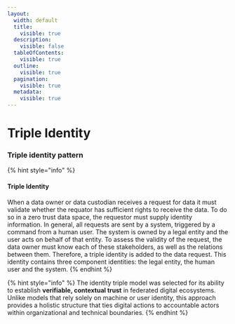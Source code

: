 ```yaml
---
layout:
  width: default
  title:
    visible: true
  description:
    visible: false
  tableOfContents:
    visible: true
  outline:
    visible: true
  pagination:
    visible: true
  metadata:
    visible: true
---
```


# Triple Identity

### Triple identity pattern

{% hint style="info" %}
#### Triple Identity

When a data owner or data custodian receives a request for data it must validate whether the requator has sufficient rights to receive the data. To do so in a zero trust data space, the requestor must supply identity information. In general, all requests are sent by a system, triggered by a command from a human user. The system is owned by a legal entity and the user acts on behalf of that entity. To assess the validity of the request, the data owner must know each of these stakeholders, as well as the relations between them. Therefore, a triple identity is added to the data request. This identity contains three component identities: the legal entity, the human user and the system.
{% endhint %}

{% hint style="info" %}
The identity triple model was selected for its ability to establish **verifiable, contextual trust** in federated digital ecosystems. Unlike models that rely solely on machine or user identity, this approach provides a holistic structure that ties digital actions to accountable actors within organizational and technical boundaries.
{% endhint %}
